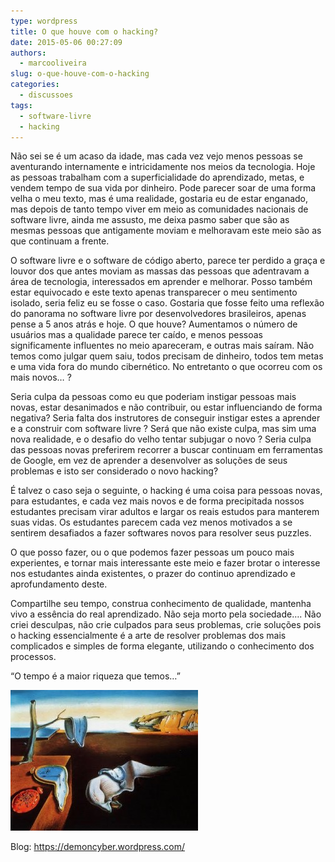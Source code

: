 ```yaml
---
type: wordpress
title: O que houve com o hacking?
date: 2015-05-06 00:27:09
authors:
  - marcooliveira
slug: o-que-houve-com-o-hacking
categories:
  - discussoes
tags:
  - software-livre
  - hacking
---
```


Não sei se é um acaso da idade, mas cada vez vejo menos pessoas se aventurando internamente e intricidamente nos meios da tecnologia. Hoje as pessoas trabalham com a superficialidade do aprendizado, metas, e vendem tempo de sua vida por dinheiro. Pode parecer soar de uma forma velha o meu texto, mas é uma realidade, gostaria eu de estar enganado, mas depois de tanto tempo viver em meio as comunidades nacionais de software livre, ainda me assusto, me deixa pasmo saber que são as mesmas pessoas que antigamente moviam e melhoravam este meio são as que continuam a frente.

O software livre e o software de código aberto, parece ter perdido a graça e louvor dos que antes moviam as massas das pessoas que adentravam a área de tecnologia, interessados em aprender e melhorar. Posso também estar equivocado e este texto apenas transparecer o meu sentimento isolado, seria feliz eu se fosse o caso. Gostaria que fosse feito uma reflexão do panorama no software livre por desenvolvedores brasileiros, apenas pense a 5 anos atrás e hoje. O que houve? Aumentamos o número de usuários mas a qualidade parece ter caído, e menos pessoas significamente influentes no meio apareceram, e outras mais saíram. Não temos como julgar quem saiu, todos precisam de dinheiro, todos tem metas e uma vida fora do mundo cibernético. No entretanto o que ocorreu com os mais novos… ?

Seria culpa da pessoas como eu que poderiam instigar pessoas mais novas, estar desanimados e não contribuir, ou estar influenciando de forma negativa? Seria falta dos instrutores de conseguir instigar estes a aprender e a construir com software livre ? Será que não existe culpa, mas sim uma nova realidade, e o desafio do velho tentar subjugar o novo ? Seria culpa das pessoas novas preferirem recorrer a buscar continuam em ferramentas de Google, em vez de aprender a desenvolver as soluções de seus problemas e isto ser considerado o novo hacking?

É talvez o caso seja o seguinte, o hacking é uma coisa para pessoas novas, para estudantes, e cada vez mais novos e de forma precipitada nossos estudantes precisam virar adultos e largar os reais estudos para manterem suas vidas. Os estudantes parecem cada vez menos motivados a se sentirem desafiados a fazer softwares novos para resolver seus puzzles.

O que posso fazer, ou o que podemos fazer pessoas um pouco mais experientes, e tornar mais interessante este meio e fazer brotar o interesse nos estudantes ainda existentes, o prazer do continuo aprendizado e aprofundamento deste.

Compartilhe seu tempo, construa conhecimento de qualidade, mantenha vivo a essência do real aprendizado. Não seja morto pela sociedade…. Não criei desculpas, não crie culpados para seus problemas, crie soluções pois o hacking essencialmente é a arte de resolver problemas dos mais complicados e simples de forma elegante, utilizando o conhecimento dos processos.

“O tempo é a maior riqueza que temos…”

<a href="/images/wp-content/uploads/2015/04/post2.jpg"><img class=" size-medium wp-image-1992 aligncenter" src="/images/wp-content/uploads/2015/04/post2-300x225.jpg" alt="post2" width="300" height="225" /></a>

Blog: <a href="https://demoncyber.wordpress.com/" target="_blank">https://demoncyber.wordpress.com/</a>
